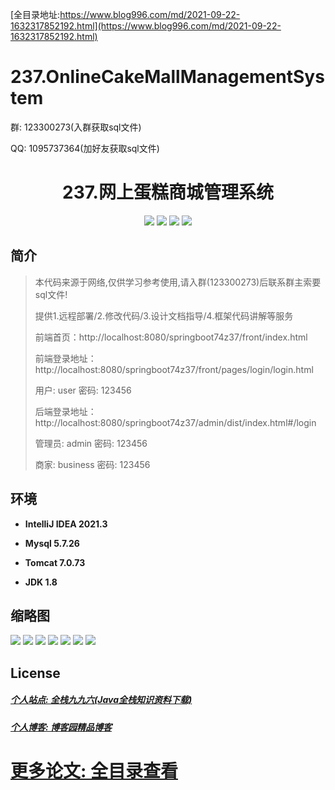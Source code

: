 [全目录地址:https://www.blog996.com/md/2021-09-22-1632317852192.html](https://www.blog996.com/md/2021-09-22-1632317852192.html)
# 237.OnlineCakeMallManagementSystem

<p>群: 123300273(入群获取sql文件)</p>
<p>QQ: 1095737364(加好友获取sql文件)</p>

<p><h1 align="center">237.网上蛋糕商城管理系统</h1></p>


<p align="center">
	<img src="https://img.shields.io/badge/jdk-1.8-orange.svg"/>
    <img src="https://img.shields.io/badge/springboot-5.x-lightgrey.svg"/>
    <img src="https://img.shields.io/badge/vue-3.x-blue.svg"/>
    <img src="https://img.shields.io/badge/mybatis-5.x-yellow.svg"/>
</p>

## 简介

> 本代码来源于网络,仅供学习参考使用,请入群(123300273)后联系群主索要sql文件!
>
> 提供1.远程部署/2.修改代码/3.设计文档指导/4.框架代码讲解等服务
>
> 前端首页：http://localhost:8080/springboot74z37/front/index.html
>
> 前端登录地址：http://localhost:8080/springboot74z37/front/pages/login/login.html
>
> 用户: user   密码: 123456
>
> 后端登录地址：http://localhost:8080/springboot74z37/admin/dist/index.html#/login
>
> 管理员: admin   密码: 123456
>
> 商家: business   密码: 123456
>

## 环境

- <b>IntelliJ IDEA 2021.3</b>

- <b>Mysql 5.7.26</b>

- <b>Tomcat 7.0.73</b>

- <b>JDK 1.8</b>




## 缩略图

![](https://img2023.cnblogs.com/blog/588112/202306/588112-20230620162914181-1522992849.png)
![](https://img2023.cnblogs.com/blog/588112/202306/588112-20230620162924800-1475846448.png)
![](https://img2023.cnblogs.com/blog/588112/202306/588112-20230620162931698-4480020.png)
![](https://img2023.cnblogs.com/blog/588112/202306/588112-20230620162935402-1910007741.png)
![](https://img2023.cnblogs.com/blog/588112/202306/588112-20230620162939008-1771062690.png)
![](https://img2023.cnblogs.com/blog/588112/202306/588112-20230620162945920-297439512.png)
![](https://img2023.cnblogs.com/blog/588112/202306/588112-20230620162949758-371588788.png)





## License

##### [个人站点: 全栈九九六(Java全栈知识资料下载)](https://www.blog996.com/)
##### [个人博客: 博客园精品博客](https://www.cnblogs.com/yysbolg/)
# [更多论文: 全目录查看](https://www.blog996.com/md/2021-09-22-1632317852192.html)


